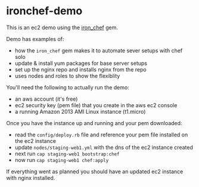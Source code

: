 # ironchef-demo

This is an ec2 demo using the [iron_chef](https://github.com/scottvrosenthal/iron_chef) gem.

Demo has examples of:

  - how the `iron_chef` gem makes it to automate sever setups with chef solo
  - update & install yum packages for base server setups
  - set up the nginx repo and installs nginx from the repo
  - uses nodes and roles to show the flexiblity

You'll need the following to actually run the demo:

  - an aws account (it's free)
  - ec2 security key (pem file) that you create in the aws ec2 console
  - a running Amazon 2013 AMI Linux instance (t1.micro)

Once you have the instance up and running and your pem downloaded:

  - read the `config/deploy.rb` file and reference your pem file installed on the ec2 instance
  - update `nodes/staging-web1.yml` with the dns of the ec2 instance created
  - next run `cap staging-web1 bootstrap:chef`
  - now run `cap staging-web1 chef:apply`

If everything went as planned you should have an updated ec2 instance with nginx installed.
